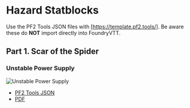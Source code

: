 # Hazard Statblocks

Use the PF2 Tools JSON files with [https://template.pf2.tools/]. Be aware these do **NOT** import directly into FoundryVTT.

## Part 1. Scar of the Spider

### Unstable Power Supply

![Unstable Power Supply](PNGs/Unstable_Power_Supply.png)

* [PF2 Tools JSON](PF2Tools/Unstable_Power_Supply.json)
* [PDF](PDFs/Unstable_Power_Supply.pdf)
